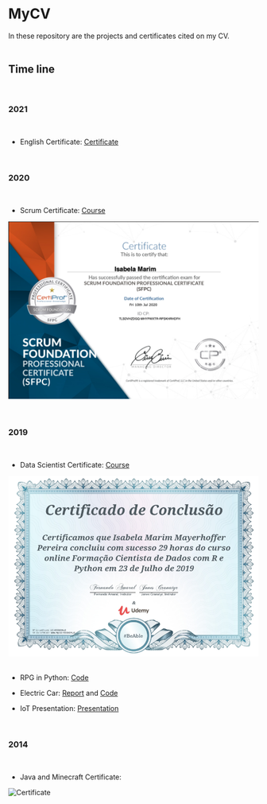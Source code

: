 # **MyCV**

In these repository are the projects and certificates cited on my CV.  
&nbsp;

## **Time line**
&nbsp;


### **2021**
&nbsp;

- English Certificate: [Certificate](https://www.efset.org/cert/kxkNgE)


&nbsp;
### **2020**
&nbsp;

- Scrum Certificate: [Course](https://onedrive.live.com/edit.aspx?resid=83EFDF5B145D00BA!9597&authkey=!AOl3ou0yj_Exevw)

![Certificate](Certificates/Certificate_Scrum.png)


&nbsp;
### **2019**
&nbsp;

- Data Scientist Certificate: [Course](https://onedrive.live.com/edit.aspx?resid=83EFDF5B145D00BA!9597&authkey=!AOl3ou0yj_Exevw)

![Certificate](Certificates/Certificate_Data_Scientist_with_R_and_Python.png)
&nbsp;
- RPG in Python: [Code](Projects/RPG.py)

- Electric Car: [Report](Projects/Project_Electric_Car.pdf) and [Code](Projects/electric_car.c)

- IoT Presentation: [Presentation](Projects/Presentation_IoT.pptx)


&nbsp;
### **2014**
&nbsp;

- Java and Minecraft Certificate: 
  
![Certificate](Certificates/Certificate_java_and_minecraft.png)
